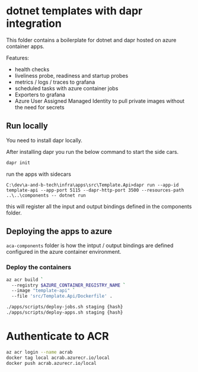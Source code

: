 # dotnet templates with dapr integration

This folder contains a boilerplate for dotnet and dapr hosted on azure container apps.

Features:
- health checks
- liveliness probe, readiness and startup probes
- metrics / logs / traces to grafana
- scheduled tasks with azure container jobs
- Exporters to grafana
- Azure User Assigned Managed Identity to pull private images without the need for secrets

## Run locally
You need to install dapr locally.

After installing dapr you run the below command to start the side cars.
```bash
dapr init
```

run the apps with sidecars
```
C:\dev\a-and-b-tech\infra\apps\src\Template.Api>dapr run --app-id template-api --app-port 5115 --dapr-http-port 3500 --resources-path ..\..\components -- dotnet run
```

this will register all the input and output bindings defined in the components folder.

## Deploying the apps to azure
`aca-components` folder is how the intput / output bindings are defined configured in the azure container environment.

### Deploy the containers
```bash
az acr build `
  --registry $AZURE_CONTAINER_REGISTRY_NAME `
  --image "template-api" `
  --file 'src/Template.Api/Dockerfile' .
```

```bash
./apps/scripts/deploy-jobs.sh staging {hash}
./apps/scripts/deploy-apps.sh staging {hash}
```

# Authenticate to ACR
```bash
az acr login --name acrab
docker tag local acrab.azurecr.io/local
docker push acrab.azurecr.io/local
```
